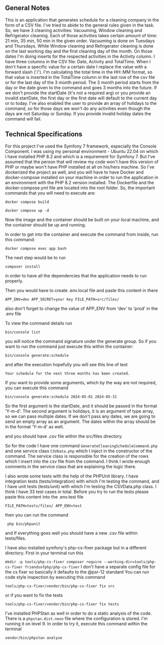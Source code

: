 ## General Notes

This is an application that generates schedule for a cleaning company in the form of a CSV file. I've tried to abide to the general rules 
given in the task. So, we have 3 cleaning activities: Vacuuming, Window cleaning and Refrigerator cleaning.
Each of those activities takes certain amount of time: 21 min, 35 min, 50 min in the given order. Vacuuming is done 
on Tuesdays and Thursdays. While Window cleaning and Refrigerator cleaning is done on the last working day and the first cleaning day of the month.
On those dates I'm doing inserts for the respected activities in the Activity column.
I have three columns in the CSV file: Date, Activity and TotalTime. When I don't have a specific value for a certain date
I replace the value with a forward slash ('/'). I'm calculating the total time in the HH::MM format, 
so that value is inserted in the TotalTime column in the last row of the csv file or for the last day of the 3 month period.
The 3 month period starts from the day or the date given to the command and goes 3 months into the future. If we don't provide
the startDate (it's not a required arg) or you provide an invalid startDate, the first day or the first date will default to the current day or to today. 
I've also enabled the user to provide an array of holidays to the command, so for those days we won't do any activities 
even though the days are not Saturday or Sunday. If you provide invalid holiday dates the command will fail.

## Technical Specifications

For this project I've used the Symfony 7 framework, especially the Console Component. I was using my personal
environment - Ubuntu 22.04 on which I have installed PHP 8.2 and which is a requirement for Symfony 7. But I've assumed that
the person that will review my code won't have this version of PHP or maybe won't have PHP installed at all on his/hers machine.
So I've dockerized the project as well, and you will have to have Docker and docker-compose installed on your machine in order
to run the application in an environment with the PHP 8.2 version installed. The Dockerfile and the docker-compose.yml file
are located into the root folder.
So, the important commands that you will need to execute are:

``docker compose build``

``docker compose up -d``

Now the image and the container should be built on your local machine, and the container should be up and running.

In order to get into the container and execute the command from inside, run this command: 

``docker compose exec app bash``

The next step would be to run 

``composer install``

in order to have all the dependencies that the application needs to run properly.

Then you would have to create .env.local file and paste this content in there

``
APP_ENV=dev
APP_SECRET=your key
FILE_PATH=src/files/
``

also don't forget to change the value of APP_ENV from 'dev' to 'prod' in the .env file

To view the command details run

``bin/console list``

you will notice the command signature under the generate group. So if you want to run the command just execute this within the container:

``bin/console generate:schedule``

and after the execution hopefully you will see this line of text

``Your schedule for the next three months has been created.``

If you want to provide some arguments, which by the way are not required, you can execute this command

``bin/console generate:schedule 2024-05-01 2024-05-31``

So the first argument is the startDate, and it should be passed in the format 'Y-m-d'. The second argument is holidays, it
is an argument of type array, so we can pass multiple dates. If we don't pass any dates, we are going to send an empty array
as an argument. The dates within the array should be in the format 'Y-m-d' as well.

and you should have .csv file within the src/files directory.

So for the code I have one command ``GenerateCleaningScheduleCommand.php`` and one service class ``CSVData.php`` which I inject in the
constructor of the command. The service class is responsible for the creation of the rows which I insert into the csv file
from the command. I think I wrote enough comments in the service class that are explaining the logic there.

I also wrote some tests with the help of the PHPUnit library. I have integration tests (tests/integration) with which I'm testing the command,
and I have unit tests (tests/unit) with which I'm testing the CSVData.php class. I think I have 33 test cases in total.
Before you try to run the tests please paste this content into the .env.test file

``
FILE_PATH=tests/files/
APP_ENV=test
``

then you can run the command

`` php bin/phpunit``

and If everything goes well you should have a new .csv file within tests/files.

I have also installed symfony's php-cs-fixer package but in a different directory. First in your terminal run this

``
mkdir -p tools/php-cs-fixer
composer require --working-dir=tools/php-cs-fixer friendsofphp/php-cs-fixer
``
I don't have a separate config file for the cs fixer so basically it defaults to the @psr-12 standard
You can run code style inspection by executing this command

``tools/php-cs-fixer/vendor/bin/php-cs-fixer fix src``

or if you want to fix the tests

``tools/php-cs-fixer/vendor/bin/php-cs-fixer fix tests``

I've installed PHPStan as well in order to do a static analysis of the code. There is a `phpstan.dist.neon` file where
the configuration is stored. I'm running it on level 9. In order to try it, execute this command within the terminal

``vendor/bin/phpstan analyse``